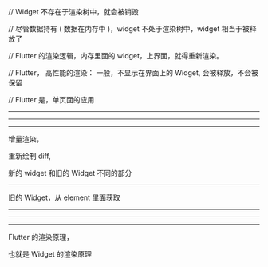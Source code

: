 // Widget 不存在于渲染树中，就会被销毁

// 尽管数据持有 ( 数据在内存中 )，widget 不处于渲染树中，widget 相当于被释放了

// Flutter 的渲染逻辑，内存里面的 widget，上界面，就得重新渲染。

// Flutter， 高性能的渲染： 一般，不显示在界面上的 Widget, 会被释放，不会被保留

// Flutter 是，单页面的应用

<hr>

<hr>

<hr>

增量渲染，

重新绘制 diff,

新的 widget 和旧的 Widget 不同的部分

<hr>

旧的 Widget，从 element 里面获取

<hr>

<hr>

<hr>

Flutter 的渲染原理，

也就是 Widget 的渲染原理
